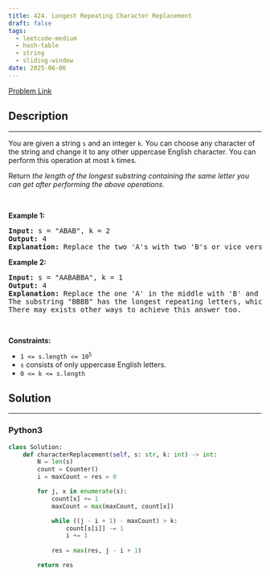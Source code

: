 ```yaml
---
title: 424. Longest Repeating Character Replacement
draft: false
tags: 
  - leetcode-medium
  - hash-table
  - string
  - sliding-window
date: 2025-06-06
---
```


[Problem Link](https://leetcode.com/problems/longest-repeating-character-replacement/)

## Description

---
<p>You are given a string <code>s</code> and an integer <code>k</code>. You can choose any character of the string and change it to any other uppercase English character. You can perform this operation at most <code>k</code> times.</p>

<p>Return <em>the length of the longest substring containing the same letter you can get after performing the above operations</em>.</p>

<p>&nbsp;</p>
<p><strong class="example">Example 1:</strong></p>

<pre>
<strong>Input:</strong> s = &quot;ABAB&quot;, k = 2
<strong>Output:</strong> 4
<strong>Explanation:</strong> Replace the two &#39;A&#39;s with two &#39;B&#39;s or vice versa.
</pre>

<p><strong class="example">Example 2:</strong></p>

<pre>
<strong>Input:</strong> s = &quot;AABABBA&quot;, k = 1
<strong>Output:</strong> 4
<strong>Explanation:</strong> Replace the one &#39;A&#39; in the middle with &#39;B&#39; and form &quot;AABBBBA&quot;.
The substring &quot;BBBB&quot; has the longest repeating letters, which is 4.
There may exists other ways to achieve this answer too.</pre>

<p>&nbsp;</p>
<p><strong>Constraints:</strong></p>

<ul>
	<li><code>1 &lt;= s.length &lt;= 10<sup>5</sup></code></li>
	<li><code>s</code> consists of only uppercase English letters.</li>
	<li><code>0 &lt;= k &lt;= s.length</code></li>
</ul>


## Solution

---
### Python3
``` py title='longest-repeating-character-replacement'
class Solution:
    def characterReplacement(self, s: str, k: int) -> int:
        N = len(s)
        count = Counter()
        i = maxCount = res = 0

        for j, x in enumerate(s):
            count[x] += 1
            maxCount = max(maxCount, count[x])

            while ((j - i + 1) - maxCount) > k:
                count[s[i]] -= 1
                i += 1
            
            res = max(res, j - i + 1)

        return res
```

